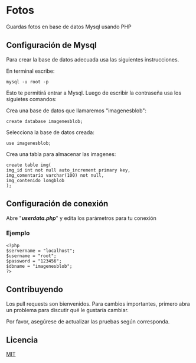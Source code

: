 # Fotos

Guardas fotos en base de datos Mysql usando PHP

## Configuración de Mysql

Para crear la base de datos adecuada usa las siguientes instrucciones. 

En terminal escribe: 

```
mysql -u root -p
```
Esto te permitirá entrar a Mysql. Luego de escribir la contraseña usa los siguietes comandos:

Crea una base de datos que llamaremos "imagenesblob":
```
create database imagenesblob;
```
Selecciona la base de datos creada:
```
use imagenesblob;
```
Crea una tabla para almacenar las imagenes:

```
create table img(
img_id int not null auto_increment primary key,
img_comentario varchar(100) not null,
img_contenido longblob
);
```

## Configuración de conexión

Abre "**_userdata.php_**" y edita los parámetros para tu conexión

### Ejemplo

```
<?php
$servername = "localhost";
$username = "root";
$password = "123456";
$dbname = "imagenesblob";
?>
```

## Contribuyendo
Los pull requests son bienvenidos. Para cambios importantes, primero abra un problema para discutir qué le gustaría cambiar.

Por favor, asegúrese de actualizar las pruebas según corresponda.

## Licencia
[MIT](https://choosealicense.com/licenses/mit/)

